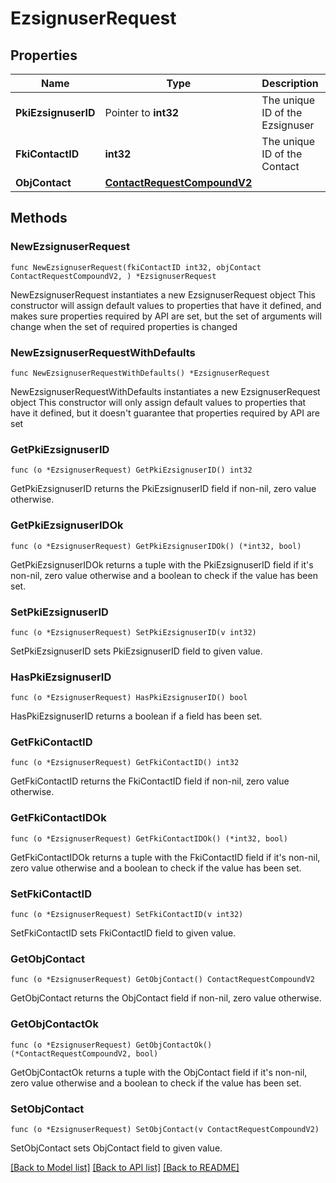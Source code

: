 # EzsignuserRequest

## Properties

Name | Type | Description | Notes
------------ | ------------- | ------------- | -------------
**PkiEzsignuserID** | Pointer to **int32** | The unique ID of the Ezsignuser | [optional] 
**FkiContactID** | **int32** | The unique ID of the Contact | 
**ObjContact** | [**ContactRequestCompoundV2**](ContactRequestCompoundV2.md) |  | 

## Methods

### NewEzsignuserRequest

`func NewEzsignuserRequest(fkiContactID int32, objContact ContactRequestCompoundV2, ) *EzsignuserRequest`

NewEzsignuserRequest instantiates a new EzsignuserRequest object
This constructor will assign default values to properties that have it defined,
and makes sure properties required by API are set, but the set of arguments
will change when the set of required properties is changed

### NewEzsignuserRequestWithDefaults

`func NewEzsignuserRequestWithDefaults() *EzsignuserRequest`

NewEzsignuserRequestWithDefaults instantiates a new EzsignuserRequest object
This constructor will only assign default values to properties that have it defined,
but it doesn't guarantee that properties required by API are set

### GetPkiEzsignuserID

`func (o *EzsignuserRequest) GetPkiEzsignuserID() int32`

GetPkiEzsignuserID returns the PkiEzsignuserID field if non-nil, zero value otherwise.

### GetPkiEzsignuserIDOk

`func (o *EzsignuserRequest) GetPkiEzsignuserIDOk() (*int32, bool)`

GetPkiEzsignuserIDOk returns a tuple with the PkiEzsignuserID field if it's non-nil, zero value otherwise
and a boolean to check if the value has been set.

### SetPkiEzsignuserID

`func (o *EzsignuserRequest) SetPkiEzsignuserID(v int32)`

SetPkiEzsignuserID sets PkiEzsignuserID field to given value.

### HasPkiEzsignuserID

`func (o *EzsignuserRequest) HasPkiEzsignuserID() bool`

HasPkiEzsignuserID returns a boolean if a field has been set.

### GetFkiContactID

`func (o *EzsignuserRequest) GetFkiContactID() int32`

GetFkiContactID returns the FkiContactID field if non-nil, zero value otherwise.

### GetFkiContactIDOk

`func (o *EzsignuserRequest) GetFkiContactIDOk() (*int32, bool)`

GetFkiContactIDOk returns a tuple with the FkiContactID field if it's non-nil, zero value otherwise
and a boolean to check if the value has been set.

### SetFkiContactID

`func (o *EzsignuserRequest) SetFkiContactID(v int32)`

SetFkiContactID sets FkiContactID field to given value.


### GetObjContact

`func (o *EzsignuserRequest) GetObjContact() ContactRequestCompoundV2`

GetObjContact returns the ObjContact field if non-nil, zero value otherwise.

### GetObjContactOk

`func (o *EzsignuserRequest) GetObjContactOk() (*ContactRequestCompoundV2, bool)`

GetObjContactOk returns a tuple with the ObjContact field if it's non-nil, zero value otherwise
and a boolean to check if the value has been set.

### SetObjContact

`func (o *EzsignuserRequest) SetObjContact(v ContactRequestCompoundV2)`

SetObjContact sets ObjContact field to given value.



[[Back to Model list]](../README.md#documentation-for-models) [[Back to API list]](../README.md#documentation-for-api-endpoints) [[Back to README]](../README.md)



